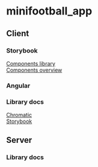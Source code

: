 # minifootball_app

## Client

### Storybook
[Components library](https://develop--6096c2178e820000392b3bc2.chromatic.com)<br>
[Components overview](https://chromatic.com/library?appId=6096c2178e820000392b3bc2&branch=develop)<br>

### Angular

### Library docs
[Chromatic](https://www.chromatic.com/docs/)<br>
[Storybook](https://storybook.js.org/docs/react/get-started/introduction)<br>

## Server

### Library docs

